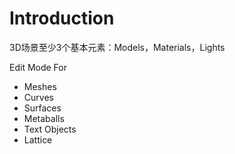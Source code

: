 # Introduction

3D场景至少3个基本元素：Models，Materials，Lights

Edit Mode For

- Meshes
- Curves
- Surfaces
- Metaballs
- Text Objects
- Lattice
